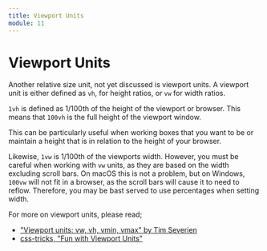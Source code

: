 ```yaml
---
title: Viewport Units
module: 11
---
```


# Viewport Units

Another relative size unit, not yet discussed is viewport units. A viewport unit is either defined as `vh`, for height ratios, or `vw` for width ratios.

`1vh` is defined as 1/100th of the height of the viewport or browser. This means that `100vh` is the full height of the viewport window.

This can be particularly useful when working boxes that you want to be or maintain a height that is in relation to the height of your browser.

Likewise, `1vw` is 1/100th of the viewports width. However, you must be careful when working with `vw` units, as they are based on the width excluding scroll bars. On macOS this is not a problem, but on Windows, `100vw` will not fit in a browser, as the scroll bars will cause it to need to reflow. Therefore, you may be bast served to use percentages when setting width.

For more on viewport units, please read;

- ["Viewport units: vw, vh, vmin, vmax" by Tim Severien](https://web-design-weekly.com/2014/11/18/viewport-units-vw-vh-vmin-vmax/)
- [css-tricks, "Fun with Viewport Units"](https://css-tricks.com/fun-viewport-units/)
